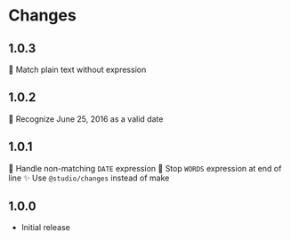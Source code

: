 # Changes

## 1.0.3

🐛 Match plain text without expression

## 1.0.2

🐛 Recognize June 25, 2016 as a valid date

## 1.0.1

🐛 Handle non-matching `DATE` expression
🐛 Stop `WORDS` expression at end of line
✨ Use `@studio/changes` instead of make

## 1.0.0

- Initial release
